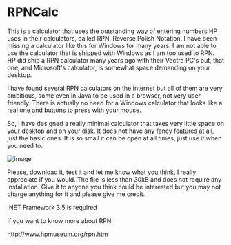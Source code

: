# RPNCalc
This is a calculator that uses the outstanding way of entering numbers HP uses in their calculators, called RPN, Reverse Polish Notation. I have been missing a calculator like this for Windows for many years. I am not able to use the calculator that is shipped with Windows as I am too used to RPN. HP did ship a RPN calculator many years ago with their Vectra PC's but, that one, and Microsoft's calculator, is somewhat space demanding on your desktop.

I have found several RPN calculators on the Internet but all of them are very ambitious, some even in Java to be used in a browser, not very user friendly. There is actually no need for a Windows calculator that looks like a real one and buttons to press with your mouse.

So, I have designed a really minimal calculator that takes very little space on your desktop and on your disk. It does not have any fancy features at all, just the basic ones. It is so small it can be open at all times, just use it when you need to.

![image](https://github.com/tomasrudh/RPNCalc/assets/24943208/5d87574f-e343-403e-a869-b012cc6a5269)

Please, download it, test it and let me know what you think, I really appreciate if you would. The file is less than 30kB and does not require any installation. Give it to anyone you think could be interested but you may not charge anything for it and please give me credit.

.NET Framework 3.5 is required

If you want to know more about RPN:

http://www.hpmuseum.org/rpn.htm
